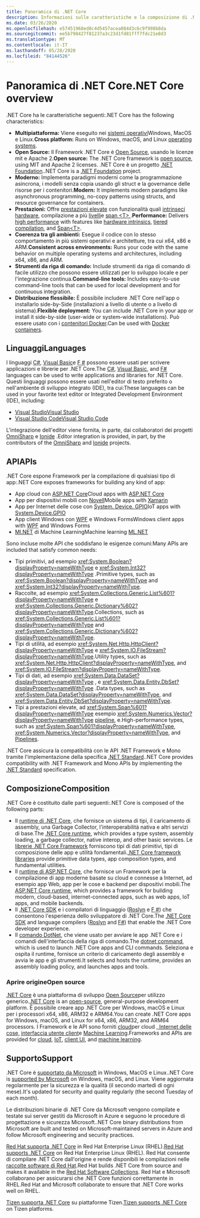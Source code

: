 ```yaml
---
title: Panoramica di .NET Core
description: Informazioni sulle caratteristiche e la composizione di .NET Core e sul confronto con altre implementazioni di .NET.
ms.date: 03/26/2020
ms.openlocfilehash: e57451968ed8c4d5457acea084d3c6c9f998b8da
ms.sourcegitcommit: ee5b798427f81237a3c23d1fd81fff7fdc21e8d3
ms.translationtype: MT
ms.contentlocale: it-IT
ms.lasthandoff: 05/28/2020
ms.locfileid: "84144526"
---
```

# <a name="net-core-overview"></a><span data-ttu-id="928f6-103">Panoramica di .NET Core</span><span class="sxs-lookup"><span data-stu-id="928f6-103">.NET Core overview</span></span>

<span data-ttu-id="928f6-104">.NET Core ha le caratteristiche seguenti:</span><span class="sxs-lookup"><span data-stu-id="928f6-104">.NET Core has the following characteristics:</span></span>

- <span data-ttu-id="928f6-105">**Multipiattaforma:** Viene eseguito nei [sistemi operativi](https://github.com/dotnet/core/blob/master/os-lifecycle-policy.md)Windows, MacOS e Linux.</span><span class="sxs-lookup"><span data-stu-id="928f6-105">**Cross platform:** Runs on Windows, macOS, and Linux [operating systems](https://github.com/dotnet/core/blob/master/os-lifecycle-policy.md).</span></span>
- <span data-ttu-id="928f6-106">**Open Source:** Il Framework .NET Core è [Open Source](https://github.com/dotnet/core), usando le licenze mit e Apache 2.</span><span class="sxs-lookup"><span data-stu-id="928f6-106">**Open source:** The .NET Core framework is [open source](https://github.com/dotnet/core), using MIT and Apache 2 licenses.</span></span> <span data-ttu-id="928f6-107">.NET Core è un progetto [.NET Foundation](https://dotnetfoundation.org/).</span><span class="sxs-lookup"><span data-stu-id="928f6-107">.NET Core is a [.NET Foundation](https://dotnetfoundation.org/) project.</span></span>
- <span data-ttu-id="928f6-108">**Moderno:** Implementa paradigmi moderni come la programmazione asincrona, i modelli senza copia usando gli struct e la governance delle risorse per i contenitori.</span><span class="sxs-lookup"><span data-stu-id="928f6-108">**Modern:** It implements modern paradigms like asynchronous programming, no-copy patterns using structs, and resource governance for containers.</span></span>
- <span data-ttu-id="928f6-109">**Prestazioni:**  Offre [prestazioni elevate](https://devblogs.microsoft.com/dotnet/performance-improvements-in-net-core-3-0/) con funzionalità quali [intrinseci hardware](https://devblogs.microsoft.com/dotnet/hardware-intrinsics-in-net-core/), compilazione a più [livelli](https://github.com/dotnet/coreclr/blob/master/Documentation/design-docs/tiered-compilation.md)e [span \<T> ](../standard/memory-and-spans/index.md).</span><span class="sxs-lookup"><span data-stu-id="928f6-109">**Performance:**  Delivers [high performance](https://devblogs.microsoft.com/dotnet/performance-improvements-in-net-core-3-0/) with features like [hardware intrinsics](https://devblogs.microsoft.com/dotnet/hardware-intrinsics-in-net-core/), [tiered compilation](https://github.com/dotnet/coreclr/blob/master/Documentation/design-docs/tiered-compilation.md), and [Span\<T>](../standard/memory-and-spans/index.md).</span></span>
- <span data-ttu-id="928f6-110">**Coerenza tra gli ambienti:** Esegue il codice con lo stesso comportamento in più sistemi operativi e architetture, tra cui x64, x86 e ARM.</span><span class="sxs-lookup"><span data-stu-id="928f6-110">**Consistent across environments:** Runs your code with the same behavior on multiple operating systems and architectures, including x64, x86, and ARM.</span></span>
- <span data-ttu-id="928f6-111">**Strumenti da riga di comando:**  Include strumenti da riga di comando di facile utilizzo che possono essere utilizzati per lo sviluppo locale e per l'integrazione continua.</span><span class="sxs-lookup"><span data-stu-id="928f6-111">**Command-line tools:**  Includes easy-to-use command-line tools that can be used for local development and for continuous integration.</span></span>
- <span data-ttu-id="928f6-112">**Distribuzione flessibile:** È possibile includere .NET Core nell'app o installarlo side-by-Side (installazioni a livello di utente o a livello di sistema).</span><span class="sxs-lookup"><span data-stu-id="928f6-112">**Flexible deployment:** You can include .NET Core in your app or install it side-by-side (user-wide or system-wide installations).</span></span> <span data-ttu-id="928f6-113">Può essere usato con i [contenitori Docker](docker/introduction.md).</span><span class="sxs-lookup"><span data-stu-id="928f6-113">Can be used with [Docker containers](docker/introduction.md).</span></span>

## <a name="languages"></a><span data-ttu-id="928f6-114">Linguaggi</span><span class="sxs-lookup"><span data-stu-id="928f6-114">Languages</span></span>

<span data-ttu-id="928f6-115">I linguaggi [C#](../csharp/index.yml), [Visual Basic](../visual-basic/index.yml)e [F #](../fsharp/index.yml) possono essere usati per scrivere applicazioni e librerie per .NET Core.</span><span class="sxs-lookup"><span data-stu-id="928f6-115">The [C#](../csharp/index.yml), [Visual Basic](../visual-basic/index.yml), and [F#](../fsharp/index.yml) languages can be used to write applications and libraries for .NET Core.</span></span> <span data-ttu-id="928f6-116">Questi linguaggi possono essere usati nell'editor di testo preferito o nell'ambiente di sviluppo integrato (IDE), tra cui:</span><span class="sxs-lookup"><span data-stu-id="928f6-116">These languages can be used in your favorite text editor or Integrated Development Environment (IDE), including:</span></span>

- [<span data-ttu-id="928f6-117">Visual Studio</span><span class="sxs-lookup"><span data-stu-id="928f6-117">Visual Studio</span></span>](https://visualstudio.microsoft.com/vs/?utm_medium=microsoft&utm_source=docs.microsoft.com&utm_campaign=inline+link)
- [<span data-ttu-id="928f6-118">Visual Studio Code</span><span class="sxs-lookup"><span data-stu-id="928f6-118">Visual Studio Code</span></span>](https://code.visualstudio.com/download)

<span data-ttu-id="928f6-119">L'integrazione dell'editor viene fornita, in parte, dai collaboratori dei progetti [OmniSharp](https://www.omnisharp.net/) e [Ionide](https://ionide.io) .</span><span class="sxs-lookup"><span data-stu-id="928f6-119">Editor integration is provided, in part, by the contributors of the [OmniSharp](https://www.omnisharp.net/) and [Ionide](https://ionide.io) projects.</span></span>

## <a name="apis"></a><span data-ttu-id="928f6-120">API</span><span class="sxs-lookup"><span data-stu-id="928f6-120">APIs</span></span>

<span data-ttu-id="928f6-121">.NET Core espone Framework per la compilazione di qualsiasi tipo di app:</span><span class="sxs-lookup"><span data-stu-id="928f6-121">.NET Core exposes frameworks for building any kind of app:</span></span>

* <span data-ttu-id="928f6-122">App cloud con [ASP.NET Core](/aspnet/core/)</span><span class="sxs-lookup"><span data-stu-id="928f6-122">Cloud apps with [ASP.NET Core](/aspnet/core/)</span></span>
* <span data-ttu-id="928f6-123">App per dispositivi mobili con [Novell](/xamarin)</span><span class="sxs-lookup"><span data-stu-id="928f6-123">Mobile apps with [Xamarin](/xamarin)</span></span>
* <span data-ttu-id="928f6-124">App per Internet delle cose con [System. Device. GPIO](https://docs.microsoft.com/archive/msdn-magazine/2019/august/net-core-cross-platform-iot-programming-with-net-core-3-0)</span><span class="sxs-lookup"><span data-stu-id="928f6-124">IoT apps with [System.Device.GPIO](https://docs.microsoft.com/archive/msdn-magazine/2019/august/net-core-cross-platform-iot-programming-with-net-core-3-0)</span></span>
* <span data-ttu-id="928f6-125">App client Windows con [WPF](../desktop-wpf/overview/index.md) e Windows Forms</span><span class="sxs-lookup"><span data-stu-id="928f6-125">Windows client apps with [WPF](../desktop-wpf/overview/index.md) and Windows Forms</span></span>
* <span data-ttu-id="928f6-126">[Ml.NET](../machine-learning/index.yml) di Machine Learning</span><span class="sxs-lookup"><span data-stu-id="928f6-126">Machine learning [ML.NET](../machine-learning/index.yml)</span></span>

<span data-ttu-id="928f6-127">Sono incluse molte API che soddisfano le esigenze comuni:</span><span class="sxs-lookup"><span data-stu-id="928f6-127">Many APIs are included that satisfy common needs:</span></span>

- <span data-ttu-id="928f6-128">Tipi primitivi, ad esempio <xref:System.Boolean?displayProperty=nameWithType> e <xref:System.Int32?displayProperty=nameWithType> .</span><span class="sxs-lookup"><span data-stu-id="928f6-128">Primitive types, such as <xref:System.Boolean?displayProperty=nameWithType> and <xref:System.Int32?displayProperty=nameWithType>.</span></span>
- <span data-ttu-id="928f6-129">Raccolte, ad esempio <xref:System.Collections.Generic.List%601?displayProperty=nameWithType> e <xref:System.Collections.Generic.Dictionary%602?displayProperty=nameWithType>.</span><span class="sxs-lookup"><span data-stu-id="928f6-129">Collections, such as <xref:System.Collections.Generic.List%601?displayProperty=nameWithType> and <xref:System.Collections.Generic.Dictionary%602?displayProperty=nameWithType>.</span></span>
- <span data-ttu-id="928f6-130">Tipi di utilità, ad esempio <xref:System.Net.Http.HttpClient?displayProperty=nameWithType> e <xref:System.IO.FileStream?displayProperty=nameWithType>.</span><span class="sxs-lookup"><span data-stu-id="928f6-130">Utility types, such as <xref:System.Net.Http.HttpClient?displayProperty=nameWithType>, and <xref:System.IO.FileStream?displayProperty=nameWithType>.</span></span>
- <span data-ttu-id="928f6-131">Tipi di dati, ad esempio <xref:System.Data.DataSet?displayProperty=nameWithType> , e <xref:System.Data.Entity.DbSet?displayProperty=nameWithType> .</span><span class="sxs-lookup"><span data-stu-id="928f6-131">Data types, such as <xref:System.Data.DataSet?displayProperty=nameWithType>, and <xref:System.Data.Entity.DbSet?displayProperty=nameWithType>.</span></span>
- <span data-ttu-id="928f6-132">Tipi a prestazioni elevate, ad <xref:System.Span%601?displayProperty=nameWithType> esempio <xref:System.Numerics.Vector?displayProperty=nameWithType> [pipeline](../standard/io/pipelines.md), e.</span><span class="sxs-lookup"><span data-stu-id="928f6-132">High-performance types, such as <xref:System.Span%601?displayProperty=nameWithType>, <xref:System.Numerics.Vector?displayProperty=nameWithType>, and [Pipelines](../standard/io/pipelines.md).</span></span>

<span data-ttu-id="928f6-133">.NET Core assicura la compatibilità con le API .NET Framework e Mono tramite l'implementazione della specifica [.NET Standard](../standard/net-standard.md).</span><span class="sxs-lookup"><span data-stu-id="928f6-133">.NET Core provides compatibility with .NET Framework and Mono APIs by implementing the [.NET Standard](../standard/net-standard.md) specification.</span></span>

## <a name="composition"></a><span data-ttu-id="928f6-134">Composizione</span><span class="sxs-lookup"><span data-stu-id="928f6-134">Composition</span></span>

<span data-ttu-id="928f6-135">.NET Core è costituito dalle parti seguenti:</span><span class="sxs-lookup"><span data-stu-id="928f6-135">.NET Core is composed of the following parts:</span></span>

- <span data-ttu-id="928f6-136">Il [runtime di .NET Core](https://github.com/dotnet/runtime/tree/master/src/coreclr), che fornisce un sistema di tipi, il caricamento di assembly, una Garbage Collector, l'interoperabilità nativa e altri servizi di base.</span><span class="sxs-lookup"><span data-stu-id="928f6-136">The [.NET Core runtime](https://github.com/dotnet/runtime/tree/master/src/coreclr), which provides a type system, assembly loading, a garbage collector, native interop, and other basic services.</span></span> <span data-ttu-id="928f6-137">Le [librerie .NET Core Framework](https://github.com/dotnet/runtime/tree/master/src/libraries) forniscono tipi di dati primitivi, tipi di composizione delle app e utilità fondamentali.</span><span class="sxs-lookup"><span data-stu-id="928f6-137">[.NET Core framework libraries](https://github.com/dotnet/runtime/tree/master/src/libraries) provide primitive data types, app composition types, and fundamental utilities.</span></span>
- <span data-ttu-id="928f6-138">Il [runtime di ASP.NET Core](https://github.com/dotnet/aspnetcore), che fornisce un Framework per la compilazione di app moderne basate su cloud e connesse a Internet, ad esempio app Web, app per le cose e backend per dispositivi mobili.</span><span class="sxs-lookup"><span data-stu-id="928f6-138">The [ASP.NET Core runtime](https://github.com/dotnet/aspnetcore), which provides a framework for building modern, cloud-based, internet-connected apps, such as web apps, IoT apps, and mobile backends.</span></span>
- <span data-ttu-id="928f6-139">Il [.NET Core SDK](https://github.com/dotnet/sdk) e i compilatori di linguaggio ([Roslyn](https://github.com/dotnet/roslyn) e [F #](https://github.com/microsoft/visualfsharp)) che consentono l'esperienza dello sviluppatore di .NET Core.</span><span class="sxs-lookup"><span data-stu-id="928f6-139">The [.NET Core SDK](https://github.com/dotnet/sdk) and language compilers ([Roslyn](https://github.com/dotnet/roslyn) and [F#](https://github.com/microsoft/visualfsharp)) that enable the .NET Core developer experience.</span></span>
- <span data-ttu-id="928f6-140">Il [comando DotNet](./tools/dotnet.md), che viene usato per avviare le app .NET Core e i comandi dell'interfaccia della riga di comando.</span><span class="sxs-lookup"><span data-stu-id="928f6-140">The [dotnet command](./tools/dotnet.md), which is used to launch .NET Core apps and CLI commands.</span></span> <span data-ttu-id="928f6-141">Seleziona e ospita il runtime, fornisce un criterio di caricamento degli assembly e avvia le app e gli strumenti.</span><span class="sxs-lookup"><span data-stu-id="928f6-141">It selects and hosts the runtime, provides an assembly loading policy, and launches apps and tools.</span></span>

### <a name="open-source"></a><span data-ttu-id="928f6-142">Aprire origine</span><span class="sxs-lookup"><span data-stu-id="928f6-142">Open source</span></span>

<span data-ttu-id="928f6-143">[.NET Core](about.md) è una piattaforma di sviluppo [Open Source](https://github.com/dotnet/runtime/blob/master/LICENSE.TXT)per utilizzo generico.</span><span class="sxs-lookup"><span data-stu-id="928f6-143">[.NET Core](about.md) is an [open-source](https://github.com/dotnet/runtime/blob/master/LICENSE.TXT), general-purpose development platform.</span></span> <span data-ttu-id="928f6-144">È possibile creare app .NET Core per Windows, macOS e Linux per i processori x64, x86, ARM32 e ARM64.</span><span class="sxs-lookup"><span data-stu-id="928f6-144">You can create .NET Core apps for Windows, macOS, and Linux for x64, x86, ARM32, and ARM64 processors.</span></span> <span data-ttu-id="928f6-145">I Framework e le API sono forniti [cloud](/aspnet/core/)per cloud [, Internet delle cose,](https://docs.microsoft.com/archive/msdn-magazine/2019/august/net-core-cross-platform-iot-programming-with-net-core-3-0) [interfaccia utente client](../desktop-wpf/overview/index.md)e [Machine Learning](../machine-learning/index.yml).</span><span class="sxs-lookup"><span data-stu-id="928f6-145">Frameworks and APIs are provided for [cloud](/aspnet/core/), [IoT](https://docs.microsoft.com/archive/msdn-magazine/2019/august/net-core-cross-platform-iot-programming-with-net-core-3-0), [client UI](../desktop-wpf/overview/index.md), and [machine learning](../machine-learning/index.yml).</span></span>

## <a name="support"></a><span data-ttu-id="928f6-146">Supporto</span><span class="sxs-lookup"><span data-stu-id="928f6-146">Support</span></span>

<span data-ttu-id="928f6-147">.NET Core è [supportato da Microsoft](https://dotnet.microsoft.com/platform/support/policy) in Windows, MacOS e Linux.</span><span class="sxs-lookup"><span data-stu-id="928f6-147">.NET Core is [supported by Microsoft](https://dotnet.microsoft.com/platform/support/policy) on Windows, macOS, and Linux.</span></span> <span data-ttu-id="928f6-148">Viene aggiornata regolarmente per la sicurezza e la qualità (il secondo martedì di ogni mese).</span><span class="sxs-lookup"><span data-stu-id="928f6-148">It's updated for security and quality regularly (the second Tuesday of each month).</span></span>

<span data-ttu-id="928f6-149">Le distribuzioni binarie di .NET Core da Microsoft vengono compilate e testate sui server gestiti da Microsoft in Azure e seguono le procedure di progettazione e sicurezza Microsoft.</span><span class="sxs-lookup"><span data-stu-id="928f6-149">.NET Core binary distributions from Microsoft are built and tested on Microsoft-maintained servers in Azure and follow Microsoft engineering and security practices.</span></span>

<span data-ttu-id="928f6-150">[Red Hat supporta .NET Core](https://developers.redhat.com/topics/dotnet/) in Red Hat Enterprise Linux (RHEL).</span><span class="sxs-lookup"><span data-stu-id="928f6-150">[Red Hat supports .NET Core](https://developers.redhat.com/topics/dotnet/) on Red Hat Enterprise Linux (RHEL).</span></span> <span data-ttu-id="928f6-151">Red Hat consente di compilare .NET Core dall'origine e rende disponibili le compilazioni nelle [raccolte software di Red Hat](https://developers.redhat.com/products/softwarecollections/overview/).</span><span class="sxs-lookup"><span data-stu-id="928f6-151">Red Hat builds .NET Core from source and makes it available in the [Red Hat Software Collections](https://developers.redhat.com/products/softwarecollections/overview/).</span></span> <span data-ttu-id="928f6-152">Red Hat e Microsoft collaborano per assicurarsi che .NET Core funzioni correttamente in RHEL.</span><span class="sxs-lookup"><span data-stu-id="928f6-152">Red Hat and Microsoft collaborate to ensure that .NET Core works well on RHEL.</span></span>

<span data-ttu-id="928f6-153">[Tizen supporta .NET Core](https://developer.tizen.org/development/training/.net-application) su piattaforme Tizen.</span><span class="sxs-lookup"><span data-stu-id="928f6-153">[Tizen supports .NET Core](https://developer.tizen.org/development/training/.net-application) on Tizen platforms.</span></span>
